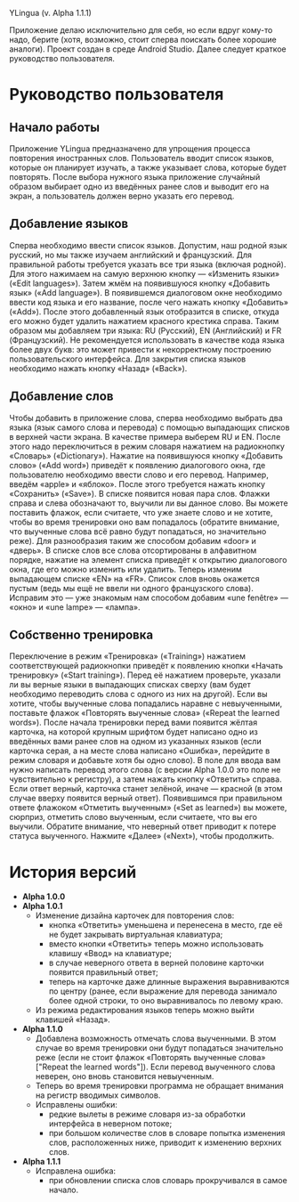 YLingua
(v. Alpha 1.1.1)

Приложение делаю исключительно для себя, но если вдруг кому-то надо, берите (хотя, возможно, стоит сперва поискать более хорошие аналоги).
Проект создан в среде Android Studio.
Далее следует краткое руководство пользователя.

# Руководство пользователя
## Начало работы
Приложение YLingua предназначено для упрощения процесса повторения иностранных слов. Пользователь вводит список языков, которые он планирует изучать, а также указывает слова, которые будет повторять. После выбора нужного языка приложение случайный образом выбирает одно из введённых ранее слов и выводит его на экран, а пользователь должен верно указать его перевод.

## Добавление языков
Сперва необходимо ввести список языков. Допустим, наш родной язык русский, но мы также изучаем английский и французский. Для правильной работы требуется указать все три языка (включая родной).
Для этого нажимаем на самую верхнюю кнопку — «Изменить языки» («Edit languages»). Затем жмём на появившуюся кнопку «Добавить язык» («Add language»). В появившемся диалоговом окне необходимо ввести код языка и его название, после чего нажать кнопку «Добавить» («Add»). После этого добавленный язык отобразится в списке, откуда его можно будет удалить нажатием красного крестика справа.
Таким образом мы добавляем три языка: RU (Русский), EN (Английский) и FR (Французский). Не рекомендуется использовать в качестве кода языка более двух букв: это может привести к некорректному построению пользовательского интерфейса.
Для закрытия списка языков необходимо нажать кнопку «Назад» («Back»).

## Добавление слов
Чтобы добавить в приложение слова, сперва необходимо выбрать два языка (язык самого слова и перевода) с помощью выпадающих списков в верхней части экрана. В качестве примера выберем RU и EN. После этого надо переключиться в режим словаря нажатием на радиокнопку «Словарь» («Dictionary»).
Нажатие на появившуюся кнопку «Добавить слово» («Add word») приведёт к появлению диалогового окна, где пользователю необходимо ввести слово и его перевод. Например, введём «apple» и «яблоко». После этого требуется нажать кнопку «Сохранить» («Save»). В списке появится новая пара слов. Флажки справа и слева обозначают то, выучили ли вы данное слово. Вы можете поставить флажок, если считаете, что уже знаете слово и не хотите, чтобы во время тренировки оно вам попадалось (обратите внимание, что выученные слова всё равно будут попадаться, но значительно реже). Для разнообразия таким же способом добавим «door» и «дверь». В списке слов все слова отсортированы в алфавитном порядке, нажатие на элемент списка приведёт к открытию диалогового окна, где его можно изменить или удалить.
Теперь изменим выпадающем списке «EN» на «FR». Список слов вновь окажется пустым (ведь мы ещё не ввели ни одного французского слова). Исправим это — уже знакомым нам способом добавим «une fenêtre» — «окно» и «une lampe» — «лампа».

## Собственно тренировка
Переключение в режим «Тренировка» («Training») нажатием соответствующей радиокнопки приведёт к появлению кнопки «Начать тренировку» («Start training»). Перед её нажатием проверьте, указали ли вы верные языки в выпадающих списках сверху (вам будет необходимо переводить слова с одного из них на другой). Если вы хотите, чтобы выученные слова попадались наравне с невыученными, поставьте флажок «Повторять выученные слова» («Repeat the learned words»). После начала тренировки перед вами появится жёлтая карточка, на которой крупным шрифтом будет написано одно из введённых вами ранее слов на одном из указанных языков (если карточка серая, а на месте слова написано «Ошибка», перейдите в режим словаря и добавьте хотя бы одно слово). В поле для ввода вам нужно написать перевод этого слова (с версии Alpha 1.0.0 это поле не чувствительно к регистру), а затем нажать кнопку «Ответить» справа. Если ответ верный, карточка станет зелёной, иначе — красной (в этом случае вверху появится верный ответ). Появившимся при правильном ответе флажоком «Отметить выученным» («Set as learned») вы можете, сюрприз, отметить слово выученным, если считаете, что вы его выучили. Обратите внимание, что неверный ответ приводит к потере статуса выученного. Нажмите «Далее» («Next»), чтобы продолжить.

# История версий
- **Alpha 1.0.0**
- **Alpha 1.0.1**
  - Изменение дизайна карточек для повторения слов:
    - кнопка «Ответить» уменьшена и перенесена в место, где её не будет закрывать виртуальная клавиатура;
	- вместо кнопки «Ответить» теперь можно использовать клавишу «Ввод» на клавиатуре;
	- в случае неверного ответа в верней половине карточки появится правильный ответ;
	- теперь на карточке даже длинные выражения выравниваются по центру (ранее, если выражение для перевода занимало более одной строки, то оно выравнивалось по левому краю.
  - Из режима редактирования языков теперь можно выйти клавишей «Назад».
- **Alpha 1.1.0**
  - Добавлена возможность отмечать слова выученными. В этом случае во время тренировки они будут попадаться значительно реже (если не стоит флажок «Повторять выученные слова» \["Repeat the learned words"]). Если перевод выученного слова неверен, оно вновь становится невыученным.
  - Теперь во время тренировки программа не обращает внимания на регистр вводимых символов.
  - Исправлены ошибки:
    - редкие вылеты в режиме словаря из-за обработки интерфейса в неверном потоке;
	- при большом количестве слов в словаре попытка изменения слов, расположенных ниже, приводит к изменению верхних слов.
- **Alpha 1.1.1**
  - Исправлена ошибка:
    - при обновлении списка слов словарь прокручивался в самое начало.